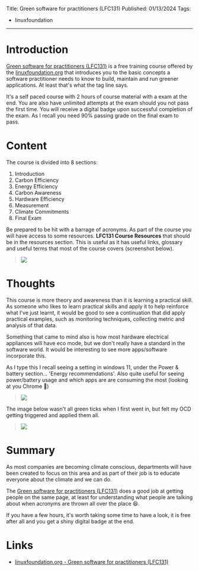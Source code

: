 Title: Green software for practitioners (LFC131)
Published: 01/13/2024
Tags: 
- linuxfoundation

---

# Introduction

[Green software for practitioners (LFC131)](https://training.linuxfoundation.org/training/green-software-for-practitioners-lfc131/#) is a free training course offered by the [linuxfoundation.org](https://www.linuxfoundation.org/) that introduces you to the basic concepts a software practitioner needs to know to build, maintain and run greener applications. At least that's what the tag line says.

It's a self paced course with 2 hours of course material with a exam at the end. You are also have unlimited attempts at the exam should you not pass the first time. You will receive a digital badge upon successful completion of the exam. As I recall you need 90% passing grade on the final exam to pass.

# Content

The course is divided into 8 sections:

1. Introduction
2. Carbon Efficiency
3. Energy Efficiency
4. Carbon Awareness
5. Hardware Efficiency
6. Measurement
7. Climate Commitments
8. Final Exam

Be prepared to be hit with a barrage of acronyms. As part of the course you will have access to some resources. **LFC131 Course Resources** that should be in the resources section. This is useful as it has useful links, glossary and useful terms that most of the course covers (screenshot below).

> <img src="/posts/images/green-software-for-practitioners.png" style="max-width: 100%">

# Thoughts  

This course is more theory and awareness than it is learning a practical skill. As someone who likes to learn practical skills and apply it to help reinforce what I've just learnt, it would be good to see a continuation that did apply practical examples, such as monitoring techniques, collecting metric and analysis of that data.

Something that came to mind also is how most hardware electrical appliances will have eco mode, but we don't really have a standard in the software world. It would be interesting to see more apps/software incorporate this. 

As I type this I recall seeing a setting in windows 11, under the Power & battery section... 'Energy recommendations'. Also quite useful for seeing power/battery usage and which apps are are consuming the most (looking at you Chrome 🤨)   

> <img src="/posts/images/green-software-for-practitioners-2.png" style="max-width: 100%">

The image below wasn't all green ticks when I first went in, but felt my OCD getting triggered and applied them all.  

> <img src="/posts/images/green-software-for-practitioners-3.png" style="max-width: 100%">

# Summary

As most companies are becoming climate conscious, departments will have been created to focus on this area and as part of their job is to educate everyone about the climate and we can do. 

The [Green software for practitioners (LFC131)](https://training.linuxfoundation.org/training/green-software-for-practitioners-lfc131/#) does a good job at getting people on the same page, at least for understanding what people are talking about when acronyms are thrown all over the place 😆.

If you have a few hours, it's worth taking some time to have a look, it is free after all and you get a shiny digital badge at the end.

# Links

- [linuxfoundation.org - Green software for practitioners (LFC131)](https://training.linuxfoundation.org/training/green-software-for-practitioners-lfc131/#)